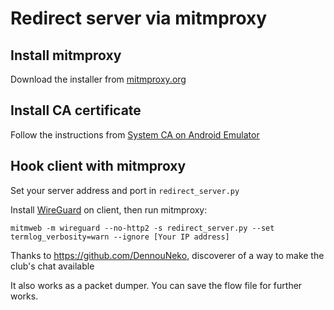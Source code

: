 # Redirect server via mitmproxy

## Install mitmproxy

Download the installer from [mitmproxy.org](https://mitmproxy.org/)

## Install CA certificate

Follow the instructions from [System CA on Android Emulator](https://docs.mitmproxy.org/stable/howto-install-system-trusted-ca-android/)

## Hook client with mitmproxy

Set your server address and port in `redirect_server.py`

Install [WireGuard](https://wireguard.com/install/#android-play-store-f-droid) on client, then run mitmproxy:

```
mitmweb -m wireguard --no-http2 -s redirect_server.py --set termlog_verbosity=warn --ignore [Your IP address]
```

Thanks to https://github.com/DennouNeko, discoverer of a way to make the club's chat available

It also works as a packet dumper. You can save the flow file for further works.
